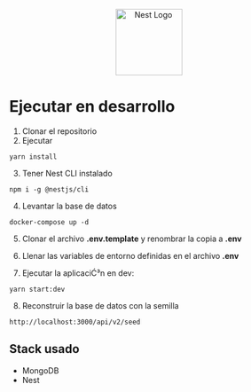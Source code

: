 <p align="center">
  <a href="http://nestjs.com/" target="blank"><img src="https://nestjs.com/img/logo-small.svg" width="120" alt="Nest Logo" /></a>
</p>

# Ejecutar en desarrollo

1. Clonar el repositorio
2. Ejecutar
```
yarn install
```
3. Tener Nest CLI instalado
```
npm i -g @nestjs/cli
```

4. Levantar la base de datos
```
docker-compose up -d
```

5. Clonar el archivo __.env.template__ y renombrar la copia a __.env__

6. Llenar las variables de entorno definidas en el archivo __.env__

7. Ejecutar la aplicaciĆ³n en dev:
```
yarn start:dev
```

8. Reconstruir la base de datos con la semilla
```
http://localhost:3000/api/v2/seed
``` 

## Stack usado
* MongoDB
* Nest
